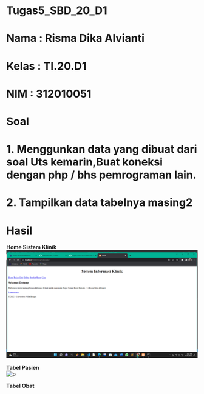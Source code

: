 # Tugas5_SBD_20_D1
# Nama : Risma Dika Alvianti
# Kelas : TI.20.D1
# NIM : 312010051

# Soal
# 1. Menggunkan data yang dibuat dari soal Uts kemarin,Buat koneksi dengan php / bhs pemrograman lain.
# 2. Tampilkan data tabelnya masing2

# Hasil

**Home Sistem Klinik**<br>
![p](screenshoot/1.png)<br>

**Tabel Pasien**<br>
![p](screenshoot/2.png.png)<br>

**Tabel Obat**<br>
